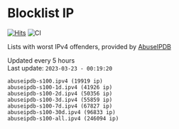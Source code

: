 # Blocklist IP

[![Hits](https://hits.seeyoufarm.com/api/count/incr/badge.svg?url=https%3A%2F%2Fgithub.com%2Fborestad%2Fblocklist-ip%2F&count_bg=%2379C83D&title_bg=%23555555&icon=&icon_color=%23E7E7E7&title=hits&edge_flat=false)](https://hits.seeyoufarm.com)  ![CI](https://img.shields.io/github/workflow/status/borestad/blocklist-ip/CI?style=flat-square)

Lists with worst IPv4 offenders, provided by [AbuseIPDB](https://www.abuseipdb.com/)

<!-- FOOTER-PLACEHOLDER -->
Updated every 5 hours<br>
Last update: `2023-03-23 - 00:19:20`
```
abuseipdb-s100.ipv4 (19919 ip)
abuseipdb-s100-1d.ipv4 (41926 ip)
abuseipdb-s100-2d.ipv4 (50356 ip)
abuseipdb-s100-3d.ipv4 (55859 ip)
abuseipdb-s100-7d.ipv4 (67827 ip)
abuseipdb-s100-30d.ipv4 (96833 ip)
abuseipdb-s100-all.ipv4 (246094 ip)
```
